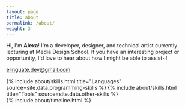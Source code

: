 ```yaml
---
layout: page
title: about
permalink: /about/
weight: 3
---
```


Hi, I'm **Alexa**! I'm a developer, designer, and technical artist currently lecturing at Media Design School. If you have an interesting project or opportunity, I'd love to hear about how I might be able to assist~!

<a href="mailto:elinguate.dev\@gmail.com">elinguate.dev@gmail.com</a>

<div class="row">
{% include about/skills.html title="Languages" source=site.data.programming-skills %}
{% include about/skills.html title="Tools" source=site.data.other-skills %}
</div>

<div class="row">
{% include about/timeline.html %}
</div>